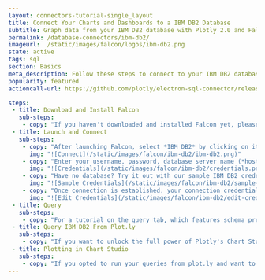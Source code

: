 ```yaml
---
layout: connectors-tutorial-single_layout
title: Connect Your Charts and Dashboards to a IBM DB2 Database
subtitle: Graph data from your IBM DB2 database with Plotly 2.0 and Falcon.
permalink: /database-connectors/ibm-db2/
imageurl:  /static/images/falcon/logos/ibm-db2.png
state: active
tags: sql
section: Basics
meta_description: Follow these steps to connect to your IBM DB2 database
popularity: featured
actioncall-url: https://github.com/plotly/electron-sql-connector/releases

steps:
 - title: Download and Install Falcon
   sub-steps:
    - copy: "If you haven't downloaded and installed Falcon yet, please follow the instructions for either [personal setup](https://help.plot.ly/database-connectors/personal-login) or [company on-premise](https://help.plot.ly/database-connectors/on-prem-login)."
 - title: Launch and Connect
   sub-steps:
    - copy: "After launching Falcon, select *IBM DB2* by clicking on its icon."
      img: "![Connect](/static/images/falcon/ibm-db2/ibm-db2.png)"
    - copy: "Enter your username, password, database server name (*host*) and its port number and click *CONNECT*."
      img: "![Credentials](/static/images/falcon/ibm-db2/credentials.png)"
    - copy: "Have no database? Try it out with our sample IBM DB2 credentials. Simply, click Show Sample Credentials, copy, paste and click *CONNECT*!"
      img: "![Sample Credentials](/static/images/falcon/ibm-db2/sample-credentials.png)"
    - copy: "Once connection is established, your connection credentials will be saved and greyed out to avoid unintentional changes. If you wish to modify your connection, click on *Edit Credentials*."
      img: "![Edit Credentials](/static/images/falcon/ibm-db2/edit-credentials.png)"
 - title: Query
   sub-steps:
    - copy: "For a tutorial on the query tab, which features schema preview, the ability execute sql queries, perform inline data visualization, preview tables and export CSV files, see [Query From Falcon](https://help.plot.ly/database-connectors/query-from-falcon/)."
 - title: Query IBM DB2 From Plot.ly
   sub-steps:
    - copy: "If you want to unlock the full power of Plotly's Chart Studio, you can click the PLOT.LY tab and QUERY [DATABASE] FROM PLOT.LY. To learn more about this feature, naviagte to the [Query From Plot.ly](https://help.plot.ly/database-connectors/query-from-plotly) tutorial."
 - title: Plotting in Chart Studio
   sub-steps:
    - copy: "If you opted to run your queries from plot.ly and want to make a styled and interactive plot in the Chart Studio. Check out our [Chart Studio](https://help.plot.ly/tutorials/) tutorials"
---
```

